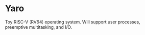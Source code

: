 # Yaro

Toy RISC-V (RV64) operating system. Will support user processes, preemptive multitasking, and I/O.
